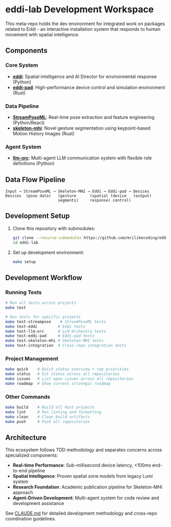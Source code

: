# eddi-lab Development Workspace

This meta-repo holds the dev environment for integrated work on packages related to Eddi - an interactive installation system that responds to human movement with spatial intelligence.

## Components

### Core System
- **[eddi](https://github.com/mrilikecoding/eddi)**: Spatial intelligence and AI Director for environmental response (Python)
- **[eddi-pad](https://github.com/mrilikecoding/eddi-pad)**: High-performance device control and simulation environment (Rust)

### Data Pipeline  
- **[StreamPoseML](https://github.com/mrilikecoding/StreamPoseML)**: Real-time pose extraction and feature engineering (Python/React)
- **[skeleton-mhi](https://github.com/mrilikecoding/skeleton-mhi)**: Novel gesture segmentation using keypoint-based Motion History Images (Rust)

### Agent System
- **[llm-orc](https://github.com/mrilikecoding/llm-orc)**: Multi-agent LLM communication system with flexible role definitions (Python)

## Data Flow Pipeline
```
Input → StreamPoseML → Skeleton-MHI → Eddi → Eddi-pad → Devices
Devices  (pose data)   (gesture      (spatial (device   (output)
                       segments)     response) control)
```

## Development Setup

1. Clone this repository with submodules:
   ```bash
   git clone --recurse-submodules https://github.com/mrilikecoding/eddi-lab.git
   cd eddi-lab
   ```

2. Set up development environment:
   ```bash
   make setup
   ```

## Development Workflow

### Running Tests
```bash
# Run all tests across projects
make test

# Run tests for specific projects
make test-streampose    # StreamPoseML tests
make test-eddi         # Eddi tests  
make test-llm-orc      # LLM Orchestra tests
make test-eddi-pad     # Eddi-pad tests
make test-skeleton-mhi # Skeleton-MHI tests
make test-integration  # Cross-repo integration tests
```

### Project Management
```bash
make quick    # Quick status overview + top priorities
make status   # Git status across all repositories  
make issues   # List open issues across all repositories
make roadmap  # Show current strategic roadmap
```

### Other Commands
```bash
make build    # Build all Rust projects
make lint     # Run linting and formatting
make clean    # Clean build artifacts
make push     # Push all repositories
```

## Architecture

This ecosystem follows TDD methodology and separates concerns across specialized components:

- **Real-time Performance**: Sub-millisecond device latency, <100ms end-to-end pipeline
- **Spatial Intelligence**: Proven spatial zone models from legacy Lumi system
- **Research Foundation**: Academic publication pipeline for Skeleton-MHI approach
- **Agent-Driven Development**: Multi-agent system for code review and development assistance

See [CLAUDE.md](./CLAUDE.md) for detailed development methodology and cross-repo coordination guidelines.

